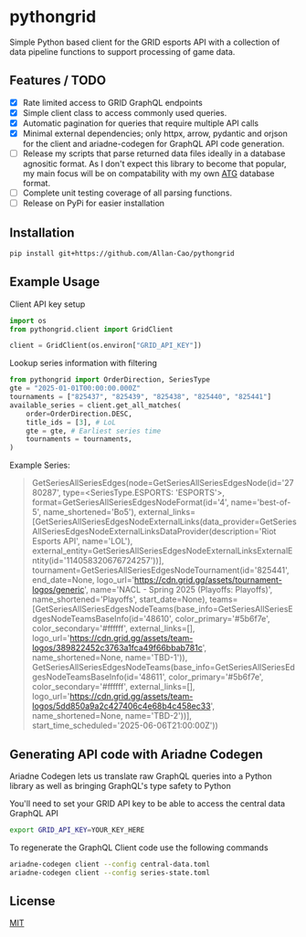 # pythongrid
Simple Python based client for the GRID esports API with a collection of data pipeline functions to support processing of game data.

## Features / TODO
- [x] Rate limited access to GRID GraphQL endpoints
- [x] Simple client class to access commonly used queries.
- [x] Automatic pagination for queries that require multiple API calls
- [x] Minimal external dependencies; only httpx, arrow, pydantic and orjson for the client and ariadne-codegen for GraphQL API code generation.
- [ ] Release my scripts that parse returned data files ideally in a database agnositic format. As I don't expect this library to become that popular, my main focus will be on compatability with my own [ATG](https://github.com/Allan-Cao/ATG) database format.
- [ ] Complete unit testing coverage of all parsing functions.
- [ ] Release on PyPi for easier installation

## Installation

```bash
pip install git+https://github.com/Allan-Cao/pythongrid
```

## Example Usage

Client API key setup

```python
import os
from pythongrid.client import GridClient

client = GridClient(os.environ["GRID_API_KEY"])
```

Lookup series information with filtering
```python
from pythongrid import OrderDirection, SeriesType
gte = "2025-01-01T00:00:00.000Z"
tournaments = ["825437", "825439", "825438", "825440", "825441"]
available_series = client.get_all_matches(
    order=OrderDirection.DESC,
    title_ids = [3], # LoL
    gte = gte, # Earliest series time
    tournaments = tournaments,
)
```
Example Series:

> GetSeriesAllSeriesEdges(node=GetSeriesAllSeriesEdgesNode(id='2780287', type=<SeriesType.ESPORTS: 'ESPORTS'>, format=GetSeriesAllSeriesEdgesNodeFormat(id='4', name='best-of-5', name_shortened='Bo5'), external_links=[GetSeriesAllSeriesEdgesNodeExternalLinks(data_provider=GetSeriesAllSeriesEdgesNodeExternalLinksDataProvider(description='Riot Esports API', name='LOL'), external_entity=GetSeriesAllSeriesEdgesNodeExternalLinksExternalEntity(id='114058320676724257'))], tournament=GetSeriesAllSeriesEdgesNodeTournament(id='825441', end_date=None, logo_url='https://cdn.grid.gg/assets/tournament-logos/generic', name='NACL - Spring 2025 (Playoffs: Playoffs)', name_shortened='Playoffs', start_date=None), teams=[GetSeriesAllSeriesEdgesNodeTeams(base_info=GetSeriesAllSeriesEdgesNodeTeamsBaseInfo(id='48610', color_primary='#5b6f7e', color_secondary='#ffffff', external_links=[], logo_url='https://cdn.grid.gg/assets/team-logos/389822452c3763a1fca49f66bbab781c', name_shortened=None, name='TBD-1')), GetSeriesAllSeriesEdgesNodeTeams(base_info=GetSeriesAllSeriesEdgesNodeTeamsBaseInfo(id='48611', color_primary='#5b6f7e', color_secondary='#ffffff', external_links=[], logo_url='https://cdn.grid.gg/assets/team-logos/5dd850a9a2c427406c4e68b4c458ec33', name_shortened=None, name='TBD-2'))], start_time_scheduled='2025-06-06T21:00:00Z'))

## Generating API code with Ariadne Codegen
Ariadne Codegen lets us translate raw GraphQL queries into a Python library as well as bringing GraphQL's type safety to Python

You'll need to set your GRID API key to be able to access the central data GraphQL API
```bash
export GRID_API_KEY=YOUR_KEY_HERE
```

To regenerate the GraphQL Client code use the following commands
```bash
ariadne-codegen client --config central-data.toml
ariadne-codegen client --config series-state.toml
```

## License

[MIT](https://choosealicense.com/licenses/mit/)
